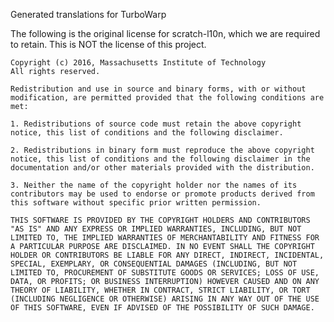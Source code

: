 Generated translations for TurboWarp

The following is the original license for scratch-l10n, which we are required to retain. This is NOT the license of this project.

```
Copyright (c) 2016, Massachusetts Institute of Technology
All rights reserved.

Redistribution and use in source and binary forms, with or without modification, are permitted provided that the following conditions are met:

1. Redistributions of source code must retain the above copyright notice, this list of conditions and the following disclaimer.

2. Redistributions in binary form must reproduce the above copyright notice, this list of conditions and the following disclaimer in the documentation and/or other materials provided with the distribution.

3. Neither the name of the copyright holder nor the names of its contributors may be used to endorse or promote products derived from this software without specific prior written permission.

THIS SOFTWARE IS PROVIDED BY THE COPYRIGHT HOLDERS AND CONTRIBUTORS "AS IS" AND ANY EXPRESS OR IMPLIED WARRANTIES, INCLUDING, BUT NOT LIMITED TO, THE IMPLIED WARRANTIES OF MERCHANTABILITY AND FITNESS FOR A PARTICULAR PURPOSE ARE DISCLAIMED. IN NO EVENT SHALL THE COPYRIGHT HOLDER OR CONTRIBUTORS BE LIABLE FOR ANY DIRECT, INDIRECT, INCIDENTAL, SPECIAL, EXEMPLARY, OR CONSEQUENTIAL DAMAGES (INCLUDING, BUT NOT LIMITED TO, PROCUREMENT OF SUBSTITUTE GOODS OR SERVICES; LOSS OF USE, DATA, OR PROFITS; OR BUSINESS INTERRUPTION) HOWEVER CAUSED AND ON ANY THEORY OF LIABILITY, WHETHER IN CONTRACT, STRICT LIABILITY, OR TORT (INCLUDING NEGLIGENCE OR OTHERWISE) ARISING IN ANY WAY OUT OF THE USE OF THIS SOFTWARE, EVEN IF ADVISED OF THE POSSIBILITY OF SUCH DAMAGE.
```

<!--
# scratch-l10n

Translation of all Scratch projects is managed on the Transifex service: https://www.transifex.com/llk/public

This repository collects translations submitted to the Scratch projects on Transifex. **Please do not submit PRs. If you would like to contribute translations, please sign up to translate on Transifex.**

## Using scratch-l10n in development

#### Installation
```bash
npm install --save-dev scratch-l10n
```

#### Basic Use
```js
import locales, {localeData, isRtl} from 'scratch-l10n';
import editorMessages from 'scratch-l10n/locales/editor-messages';
```
* `locales`: currently supported locales for the Scratch project
* `isRtl`: function that returns true if the locale is one that is written right-to-left
* `localeData`: locale data for the supported locales, in the format accepted by `addLocaleData` required by `react-intl`
* `editorMessages`: the actual message strings for all supported locales for a particular resource. `editorMessages` collects all the strings for the interface, extensions and paint-editor.

#### Useful Scripts
scratch-l10n provides:
* `build-i18n-src`: script that uses babel and plugins to extract all `FormattedMessage` strings for translation. Combines the message from all the source files into one `en.json`
* `tx-push-src`: script to push the `en.json` file to Transifex. Requires that the environment variable `TX_TOKEN` is set with a value that has developer access to the Scratch projects on Transifex (i.e. Scratch Team only)

#### Versioning
scratch-l10n uses semantic versioning - breaking changes will increment the major version number, and new features (e.g. a new language) will increment the minor version number. However, the patch number is actually a datetime string. That way it's easy to see how recently the translations were updated.

In general, changes that require a PR (new functionality, new language) should increment the minor version. Pulling new translations from Transifex is automated and will commit to master directly.

#### Deprecations

We are moving away from using the `tx` cli, so the `.tx/config` file will eventually be deprecated.
-->

